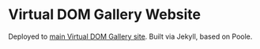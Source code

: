 # Virtual DOM Gallery Website

Deployed to [main Virtual DOM Gallery site](//virtualdom.gallery). Built via Jekyll, based on Poole.
